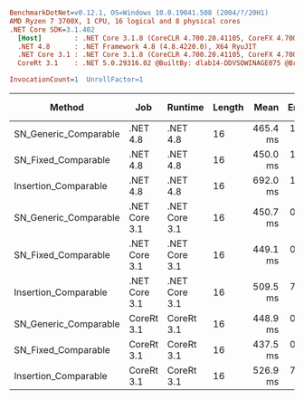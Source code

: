 ``` ini

BenchmarkDotNet=v0.12.1, OS=Windows 10.0.19041.508 (2004/?/20H1)
AMD Ryzen 7 3700X, 1 CPU, 16 logical and 8 physical cores
.NET Core SDK=3.1.402
  [Host]        : .NET Core 3.1.8 (CoreCLR 4.700.20.41105, CoreFX 4.700.20.41903), X64 RyuJIT
  .NET 4.8      : .NET Framework 4.8 (4.8.4220.0), X64 RyuJIT
  .NET Core 3.1 : .NET Core 3.1.8 (CoreCLR 4.700.20.41105, CoreFX 4.700.20.41903), X64 RyuJIT
  CoreRt 3.1    : .NET 5.0.29316.02 @BuiltBy: dlab14-DDVSOWINAGE075 @Branch: master @Commit: 40be8b7e2598b2ccb827fd90cd30c0e2d4496941, X64 AOT

InvocationCount=1  UnrollFactor=1  

```
|                Method |           Job |       Runtime | Length |     Mean |   Error |  StdDev | Gen 0 | Gen 1 | Gen 2 | Allocated |
|---------------------- |-------------- |-------------- |------- |---------:|--------:|--------:|------:|------:|------:|----------:|
| SN_Generic_Comparable |      .NET 4.8 |      .NET 4.8 |     16 | 465.4 ms | 1.84 ms | 1.72 ms |     - |     - |     - |         - |
|   SN_Fixed_Comparable |      .NET 4.8 |      .NET 4.8 |     16 | 450.0 ms | 1.80 ms | 1.68 ms |     - |     - |     - |         - |
|  Insertion_Comparable |      .NET 4.8 |      .NET 4.8 |     16 | 692.0 ms | 1.45 ms | 1.36 ms |     - |     - |     - |         - |
| SN_Generic_Comparable | .NET Core 3.1 | .NET Core 3.1 |     16 | 450.7 ms | 0.61 ms | 0.51 ms |     - |     - |     - |    1856 B |
|   SN_Fixed_Comparable | .NET Core 3.1 | .NET Core 3.1 |     16 | 449.1 ms | 0.92 ms | 0.86 ms |     - |     - |     - |    1336 B |
|  Insertion_Comparable | .NET Core 3.1 | .NET Core 3.1 |     16 | 509.5 ms | 7.72 ms | 7.22 ms |     - |     - |     - |    1336 B |
| SN_Generic_Comparable |    CoreRt 3.1 |    CoreRt 3.1 |     16 | 448.9 ms | 0.89 ms | 0.83 ms |     - |     - |     - |         - |
|   SN_Fixed_Comparable |    CoreRt 3.1 |    CoreRt 3.1 |     16 | 437.5 ms | 0.46 ms | 0.41 ms |     - |     - |     - |         - |
|  Insertion_Comparable |    CoreRt 3.1 |    CoreRt 3.1 |     16 | 526.9 ms | 7.23 ms | 6.76 ms |     - |     - |     - |         - |
